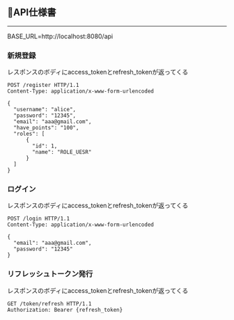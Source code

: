 ## 📄API仕様書
---
BASE_URL=http://localhost:8080/api

### 新規登録
レスポンスのボディにaccess_tokenとrefresh_tokenが返ってくる
```
POST /register HTTP/1.1
Content-Type: application/x-www-form-urlencoded

{
  "username": "alice",
  "password": "12345",
  "email": "aaa@gmail.com",
  "have_points": "100",
  "roles": [
      {
        "id": 1,
        "name": "ROLE_UESR"
      }
  ]
}
```

### ログイン
レスポンスのボディにaccess_tokenとrefresh_tokenが返ってくる
```
POST /login HTTP/1.1
Content-Type: application/x-www-form-urlencoded

{
  "email": "aaa@gmail.com",
  "password": "12345"
}
```

### リフレッシュトークン発行
レスポンスのボディにaccess_tokenとrefresh_tokenが返ってくる
```
GET /token/refresh HTTP/1.1
Authorization: Bearer {refresh_token}
```
